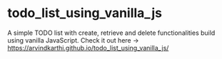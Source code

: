 # todo_list_using_vanilla_js
A simple TODO list with create, retrieve and delete functionalities build using vanilla JavaScript.
Check it out here -> https://arvindkarthi.github.io/todo_list_using_vanilla_js/
